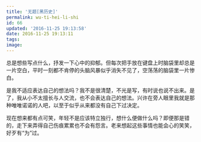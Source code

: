 ```yaml
---
title: '无题[黑历史]'
permalink: wu-ti-hei-li-shi
id: 66
updated: '2016-11-25 19:13:58'
date: 2016-11-25 19:13:11
tags:
image:
---
```


总是想些写点什么，抒发一下心中的抑郁。但每次把手放在键盘上时脑袋里却总是一片空白，平时一刻都不肯停的头脑风暴似乎消失不见了，空荡荡的脑袋里一片惨白。

   是我不适应表达自己的想法吗？我不是很清楚，不光是写，有时说也说不出来。是了，我从小不太擅长与人交流，也不会表达自己的想法。兴许在旁人眼里我就是那种唯唯诺诺的人吧，以至于似乎从来都没有自己下过决定。

   现在想来都有点可笑，年轻不是应该特立独行，想什么便做什么吗？即便那是错的，走下来弄得自己伤痕累累也不会有怨言。老来想起这些事情也能会心的笑笑，好歹有“为”过。 